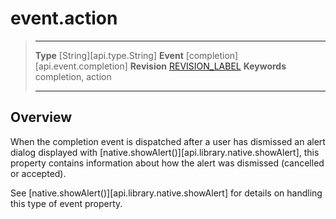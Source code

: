 
# event.action

> --------------------- ------------------------------------------------------------------------------------------
> __Type__              [String][api.type.String]
> __Event__             [completion][api.event.completion]
> __Revision__          [REVISION_LABEL](REVISION_URL)
> __Keywords__          completion, action
> --------------------- ------------------------------------------------------------------------------------------

## Overview

When the completion event is dispatched after a user has dismissed an alert dialog displayed with [native.showAlert()][api.library.native.showAlert], this property contains information about how the alert was dismissed (cancelled or accepted).

See [native.showAlert()][api.library.native.showAlert] for details on handling this type of event property.
